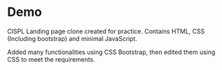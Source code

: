 # Demo

CISPL Landing page clone created for practice. Contains HTML, CSS (Including bootstrap) and minimal JavaScript.

Added many functionalities using CSS Bootstrap, then edited them using CSS to meet the requirements.